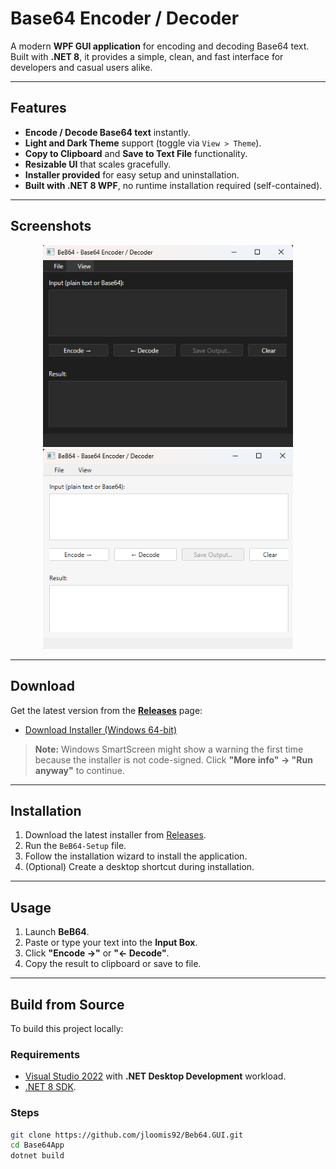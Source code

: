 # **Base64 Encoder / Decoder**

A modern **WPF GUI application** for encoding and decoding Base64 text.  
Built with **.NET 8**, it provides a simple, clean, and fast interface for developers and casual users alike.

---

## **Features**

- **Encode / Decode Base64 text** instantly.
- **Light and Dark Theme** support (toggle via `View > Theme`).
- **Copy to Clipboard** and **Save to Text File** functionality.
- **Resizable UI** that scales gracefully.
- **Installer provided** for easy setup and uninstallation.
- **Built with .NET 8 WPF**, no runtime installation required (self-contained).

---

## **Screenshots**

<p align="center">
  <img src="assets/beb64d.png" alt="Dark Theme" width="400"/>
  <img src="assets/beb64l.png" alt="Light Theme" width="400"/>
</p>

---

## **Download**

Get the latest version from the **[Releases](../../releases)** page:

- [Download Installer (Windows 64-bit)](../../releases/latest)

> **Note:** Windows SmartScreen might show a warning the first time because the installer is not code-signed. Click **"More info" → "Run anyway"** to continue.

---

## **Installation**

1. Download the latest installer from [Releases](../../releases).
2. Run the `BeB64-Setup` file.
3. Follow the installation wizard to install the application.
4. (Optional) Create a desktop shortcut during installation.

---

## **Usage**

1. Launch **BeB64**.
2. Paste or type your text into the **Input Box**.
3. Click **"Encode →"** or **"← Decode"**.
4. Copy the result to clipboard or save to file.

---

## **Build from Source**

To build this project locally:

### **Requirements**
- [Visual Studio 2022](https://visualstudio.microsoft.com/) with **.NET Desktop Development** workload.
- [.NET 8 SDK](https://dotnet.microsoft.com/download).

### **Steps**
```bash
git clone https://github.com/jloomis92/Beb64.GUI.git
cd Base64App
dotnet build
